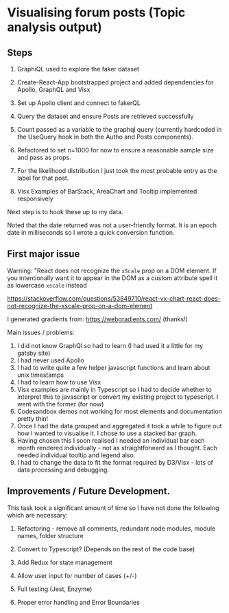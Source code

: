 # Visualising forum posts (Topic analysis output)

## Steps

1. GraphiQL used to explore the faker dataset

2. Create-React-App bootstrapped project and added dependencies for Apollo, GraphQL and Visx

3. Set up Apollo client and connect to fakerQL

4. Query the dataset and ensure Posts are retrieved successfully

5. Count passed as a variable to the graphql query (currently hardcoded in the UseQuery hook in both the Autho and Posts components).

6. Refactored to set n=1000 for now to ensure a reasonable sample size and pass as props.

7. For the likelihood distribution I just took the most probable entry as the label for that post.

8. Visx Examples of BarStack, AreaChart and Tooltip implemented responsively

Next step is to hook these up to my data.

Noted that the date returned was not a user-friendly format. It is an epoch date
in milliseconds so I wrote a quick conversion function.

## First major issue

Warning: "React does not recognize the `xScale` prop on a DOM element. If you
intentionally want it to appear in the DOM as a custom attribute spell it as
lowercase `xscale` instead

https://stackoverflow.com/questions/53849710/react-vx-chart-react-does-not-recognize-the-xscale-prop-on-a-dom-element

I generated gradients from:
https://webgradients.com/ (thanks!)

Main issues / problems:

1. I did not know GraphQl so had to learn (I had used it a little for my gatsby site)
2. I had never used Apollo
3. I had to write quite a few helper javascript functions and learn about unix timestamps
4. I had to learn how to use Visx
5. Visx examples are mainly in Typescript so I had to decide whether to interpret this to javascript or convert my existing project to typescript. I went with the former (for now)
6. Codesandbox demos not working for most elements and documentation pretty thin!
7. Once I had the data grouped and aggregated it took a while to figure out how I wanted to visualise it. I chose to use a stacked bar graph.
8. Having chosen this I soon realised I needed an individual bar each month rendered individually - not as straightforward as I thought. Each needed individual tooltip and legend also.
9. I had to change the data to fit the format required by D3/Visx - lots of data processing and debugging.

## Improvements / Future Development.

This task took a significant amount of time so I have not done the following which are necessary:

1. Refactoring - remove all comments, redundant node modules, module names, folder structure

2. Convert to Typescript? (Depends on the rest of the code base)

3. Add Redux for state management

4. Allow user input for number of cases (+/-)

5. Full testing (Jest, Enzyme)

6. Proper error handling and Error Boundaries
